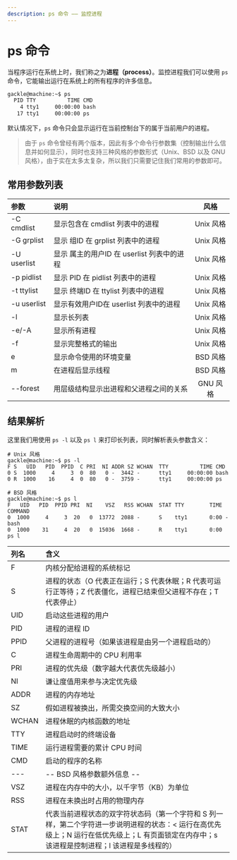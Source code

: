 ```yaml
---
description: ps 命令 —— 监控进程
---
```


# ps 命令 #

当程序运行在系统上时，我们称之为**进程（process）**。监控进程我们可以使用 `ps` 命令，它能输出运行在系统上的所有程序的许多信息。

``` bash
gackle@machine:~$ ps
  PID TTY          TIME CMD
    4 tty1     00:00:00 bash
   17 tty1     00:00:00 ps
```

默认情况下，`ps` 命令只会显示运行在当前控制台下的属于当前用户的进程。

> 由于 `ps` 命令曾经有两个版本，因此有多个命令行参数集（控制输出什么信息并如何显示），同时也支持三种风格的参数形式（Unix、BSD 以及 GNU 风格），由于实在太多太复杂，所以我们只需要记住我们常用的参数即可。

## 常用参数列表 ##

| 参数 | 说明 | 风格 |
|:---|:---|:---:|
| -C cmdlist | 显示包含在 cmdlist 列表中的进程 | Unix 风格 |
| -G grplist | 显示 组ID 在 grplist 列表中的进程 | Unix 风格 |
| -U userlist | 显示 属主的用户ID 在 userlist 列表中的进程 | Unix 风格 |
| -p pidlist | 显示 PID 在 pidlist 列表中的进程 | Unix 风格 |
| -t ttylist | 显示 终端ID 在 ttylist 列表中的进程 | Unix 风格 |
| -u userlist | 显示有效用户ID在 userlist 列表中的进程 | Unix 风格 |
| -l | 显示长列表 | Unix 风格|
| -e/-A | 显示所有进程 | Unix 风格| 
| -f | 显示完整格式的输出 | Unix 风格|
| e | 显示命令使用的环境变量 | BSD 风格 |
| m | 在进程后显示线程 | BSD 风格 |
| --forest | 用层级结构显示出进程和父进程之间的关系 | GNU 风格 |


## 结果解析 ##

这里我们用使用 `ps -l` 以及 `ps l` 来打印长列表，同时解析表头参数含义：

``` shell
# Unix 风格
gackle@machine:~$ ps -l
F S   UID   PID  PPID  C PRI  NI ADDR SZ WCHAN  TTY          TIME CMD
0 S  1000     4     3  0  80   0 -  3442 -      tty1     00:00:00 bash
0 R  1000    16     4  0  80   0 -  3759 -      tty1     00:00:00 ps

# BSD 风格
gackle@machine:~$ ps l
F   UID   PID  PPID PRI  NI    VSZ   RSS WCHAN  STAT TTY        TIME COMMAND
0  1000     4     3  20   0  13772  2088 -      S    tty1       0:00 -bash
0  1000    31     4  20   0  15036  1668 -      R    tty1       0:00 ps l
```

| 列名 | 含义 |
|:---|:---|
| F | 内核分配给进程的系统标记 |
| S | 进程的状态（O 代表正在运行；S 代表休眠；R 代表可运行正等待；Z 代表僵化，进程已结束但父进程不存在；T 代表停止） |
| UID | 启动这些进程的用户 |
| PID | 进程的进程 ID |
| PPID | 父进程的进程号（如果该进程是由另一个进程启动的）|
| C | 进程生命周期中的 CPU 利用率 |
| PRI | 进程的优先级（数字越大代表优先级越小） |
| NI | 谦让度值用来参与决定优先级 |
| ADDR | 进程的内存地址 |
| SZ | 假如进程被换出，所需交换空间的大致大小 |
| WCHAN | 进程休眠的内核函数的地址 |
| TTY | 进程启动时的终端设备 |
| TIME | 运行进程需要的累计 CPU 时间 |
| CMD | 启动的程序的名称 |
| --- | -- BSD 风格参数额外信息 -- |
| VSZ | 进程在内存中的大小，以千字节（KB）为单位 |
| RSS | 进程在未换出时占用的物理内存 |
| STAT | 代表当前进程状态的双字符状态码（第一个字符和 S 列一样，第二个字符进一步说明进程的状态：\< 运行在高优先级上；N 运行在低优先级上；L 有页面锁定在内存中；s 该进程是控制进程；l 该进程是多线程的） |